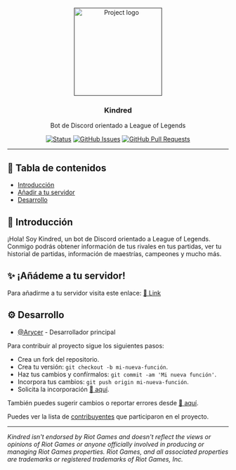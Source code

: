 <p align="center">
  <a href="" rel="noopener">
 <img width=200px height=200px src="https://media.discordapp.net/attachments/1040519867578728481/1046216080558936144/4650.png" alt="Project logo"></a>
</p>

<h3 align="center">Kindred</h3>
<p align="center"> Bot de Discord orientado a League of Legends
    <br> 
</p>

<div align="center">

[![Status](https://img.shields.io/badge/status-active-success.svg)]() [![GitHub Issues](https://img.shields.io/github/issues/Arycer/Kindred)](https://github.com/Arycer/Kindred/issues) [![GitHub Pull Requests](https://img.shields.io/github/issues-pr/Arycer/Kindred)](https://github.com/Arycer/Kindred/pulls)

</div>

---

## 📝 Tabla de contenidos

- [Introducción](#introducción)
- [Añadir a tu servidor](#añadir)
- [Desarrollo](#desarrollo)

## 👋 Introducción <a name = "introducción"></a>

¡Hola! Soy Kindred, un bot de Discord orientado a League of Legends. Conmigo podrás obtener información de tus rivales en tus partidas, ver tu historial de partidas, información de maestrías, campeones y mucho más.

## ✨ ¡Añádeme a tu servidor! <a name = "añadir"></a>

Para añadirme a tu servidor visita este enlace: [🔗 Link](https://bit.ly/3F4vQ9v)

## ⚙ Desarrollo <a name = "desarrollo"></a>

- [@Arycer](https://github.com/Arycer) - Desarrollador principal

Para contribuir al proyecto sigue los siguientes pasos:

- Crea un fork del repositorio.
- Crea tu versión: `git checkout -b mi-nueva-función`.
- Haz tus cambios y confírmalos: `git commit -am 'Mi nueva función'`.
- Incorpora tus cambios: `git push origin mi-nueva-función`.
- Solicita la incorporación [🔗 aquí](https://github.com/Arycer/Kindred/pulls).


También puedes sugerir cambios o reportar errores desde [🔗 aquí](https://github.com/Arycer/Kindred/issues).

Puedes ver la lista de [contribuyentes](https://github.com/Arycer/Kindred/contributors) que participaron en el proyecto.

--- 

*Kindred isn't endorsed by Riot Games and doesn't reflect the views or opinions of Riot Games or anyone officially involved in producing or managing Riot Games properties. Riot Games, and all associated properties are trademarks or registered trademarks of Riot Games, Inc.*
